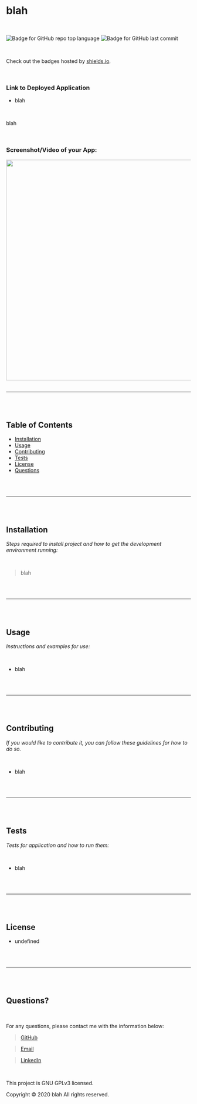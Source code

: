 <br />

# blah
    
<br />

![Badge for GitHub repo top language](https://img.shields.io/github/languages/top/davidyi0529/blah?style=flat&logo=appveyor) ![Badge for GitHub last commit](https://img.shields.io/github/last-commit/davidyi0529/blah?style=flat&logo=appveyor)

<br /> 

Check out the badges hosted by [shields.io](https://shields.io/).

<br /> 

### Link to Deployed Application
- blah

<br />

blah

<br />

### Screenshot/Video of your App:

<img src="blah" width="1275" height="600">

<br />
<br />

---

<br />
<br />

## Table of Contents

- [Installation](#installation)
- [Usage](#usage)
- [Contributing](#contributing)
- [Tests](#tests)
- [License](#license)
- [Questions](#questions)

<br />
<br />

---

<br />
<br />

## Installation

*Steps required to install project and how to get the development environment running:*

<br />

> blah



<br />
<br />

---

<br />
<br />

## Usage

*Instructions and examples for use:*

<br />

- blah


<br />
<br />

---

<br />
<br />

## Contributing

*If you would like to contribute it, you can follow these guidelines for how to do so.*

<br />

- blah


<br />
<br />

---

<br />
<br />

## Tests

*Tests for application and how to run them:*

<br />

- blah


<br />
<br />

---

<br />
<br />

## License

- undefined


<br />
<br />

---

<br />
<br />

## Questions?

<br />
    
For any questions, please contact me with the information below:
   
> <a href="blah" target="_blank">GitHub</a> 

> <a href="blah" target="_blank">Email</a> 

> <a href="blah" target="_blank">LinkedIn</a>

<br />

This project is GNU GPLv3 licensed.

Copyright &copy; 2020 blah All rights reserved.